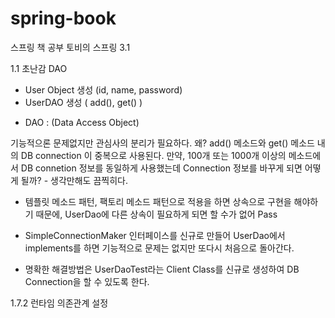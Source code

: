 # spring-book

스프링 책 공부 
토비의 스프링 3.1

1.1 초난감 DAO

- User Object 생성 (id, name, password)
- UserDAO 생성 ( add(), get() )
* DAO : (Data Access Object)


기능적으론 문제없지만 관심사의 분리가 필요하다. 왜?
add() 메소드와 get() 메소드 내의 DB connection 이 중복으로 사용된다.
만약, 100개 또는 1000개 이상의 메소드에서 DB connetion 정보를 동일하게 사용했는데
Connection 정보를 바꾸게 되면 어떻게 될까? - 생각만해도 끔찍히다.

- 템플릿 메소드 패턴, 팩토리 메소드 패턴으로 적용을 하면 상속으로 구현을 해야하기 때문에, 
  UserDao에 다른 상속이 필요하게 되면 할 수가 없어 Pass
  
- SimpleConnectionMaker 인터페이스를 신규로 만들어 UserDao에서 implements를 하면
  기능적으로 문제는 없지만 또다시 처음으로 돌아간다. 
  
- 명확한 해결방법은 UserDaoTest라는 Client Class를 신규로 생성하여 DB Connection을 할 수 있도록 한다.

1.7.2 런타임 의존관계 설정
